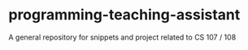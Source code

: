 # programming-teaching-assistant
A general repository for snippets and project related to CS 107 / 108
